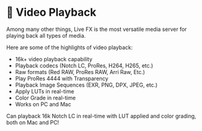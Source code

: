 # 📼 Video Playback

Among many other things, Live FX is the most versatile media server for playing back all types of media.&#x20;

Here are some of the highlights of video playback:

* 16k+ video playback capability
* Playback codecs (Notch LC, ProRes, H264, H265, etc.)
* Raw formats (Red RAW, ProRes RAW, Arri Raw, Etc.)
* Play ProRes 4444 with Transparency
* Playback Image Sequences (EXR, PNG, DPX, JPEG, etc.)
* Apply LUTs in real-time
* Color Grade in real-time
* Works on PC and Mac

Can playback 16k Notch LC in real-time with LUT applied and color grading, both on Mac and PC!&#x20;
